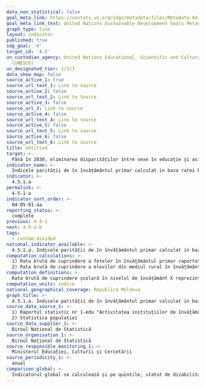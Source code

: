 ```yaml
---
data_non_statistical: false
goal_meta_link: https://unstats.un.org/sdgs/metadata/files/Metadata-04-05-01.pdf
goal_meta_link_text: United Nations Sustainable Development Goals Metadata (pdf 210kB)
graph_type: line
layout: indicator
published: true
sdg_goal: '4'
target_id: '4.5'
un_custodian_agency: United Nations Educational, Scientific and Cultural Organization
  (UNESCO)
un_designated_tier: 1/2/3
data_show_map: false
source_active_1: true
source_url_text_1: Link to source
source_active_2: false
source_url_text_2: Link to Source
source_active_3: false
source_url_3: Link to source
source_active_4: false
source_url_text_4: Link to source
source_active_5: false
source_url_text_5: Link to source
source_active_6: false
source_url_text_6: Link to source
title: Untitled
target: >-
  Până în 2030, eliminarea disparităților între sexe în educație și asigurarea accesului egal la toate   nivelurile de învățământ și formare profesională a persoanelor vulnerabile, inclusiv a persoanelor cu dizabilități, a populațiilor indigene și a copiilor aflați în situații vulnerabile
indicator_name: >-
  Indicele parității de în învățământul primar calculat in baza ratei brute de cuprindere în învățământul primar
indicator: >-
  4.5.1.a
permalink: >-
  4-5-1-a
indicator_sort_order: >-
  04-05-01-aa
reporting_status: >-
  complete
previous: 4-4-1
next: 4-5-1-b
tags:
  - custom.divided
national_indicator_available: >-
  4.5.1.a. Indicele parității de în învățământul primar calculat in baza ratei brute de cuprindere în învățământul primar
computation_calculations: >-
  1) Rata brută de cuprindere a fetelor în învățământul primar raportată la rata brută de cuprindere a băieților în învățământul primar.<br> 
  2) Rata brută de cuprindere a elevilor din mediul rural în învățământul primar raportată la rata brută de cuprindere a elevilor din mediul urban în învățământul primar.
computation_definitions: >-
  Rata brută de cuprindere școlară în nivelul de învățământ X reprezintă numărul total  al  copiilor/elevilor/studenților  cuprinși  in  acest  nivel de  învățământ,  indiferent  de  vârstă,  ca  raport procentual  din  totalul  populației  din  grupa  oficială  de  vârsta  corespunzătoare  acestui nivel  de învățăminte.
computation_units: indice
national_geographical_coverage: Republica Moldova
graph_title: >-
  4.5.1.a. Indicele parității de în învățământul primar calculat in baza ratei brute de cuprindere în învățământul primar
source_data_source_1: >-
  1) Raportul statistic nr 1-edu "Activitatea instituțiilor de învățământ primar și secundar general"<br> 
  2) Statistica populației
source_data_supplier_1: >-
  Biroul Național de Statistică
source_organisation_1: >-
  Biroul Național de Statistică
source_responsible_monitoring_1: >-
  Ministerul Educației, Culturii și Cercetării
source_periodicity_1: >-
  anual
comparison_global: >-
  Indicatorul global se calculează și pe quintile, statut de dizabilitate, persoane afectate de conflict. Indicatorul național se va estima doar pe sexe si medii.
---
```


